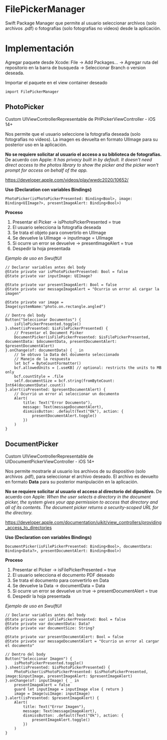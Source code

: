 # FilePickerManager

Swift Package Manager que permite al usuario seleccionar archivos (solo archivos .pdf) o fotografías (solo fotografías no videos) desde la aplicación.

# Implementación

Agregar paquete desde Xcode: File -> Add Packages... -> Agregar ruta del repositorio en la barra de busqueda -> Seleccionar Branch o version deseada.
  
Importar el paquete en el view container deseado

````
import FilePickerManager
 ````

## PhotoPicker

Custom UIViewControllerRepresentable de PHPickerViewController - iOS 14+

Nos permite que el usuario seleccione la fotografía deseada  (solo fotografías no videos).
 La imagen es devuelta en formato UIImage para su posterior uso en la aplicación.
 
 **No se requiere solicitar al usuario el acceso a su biblioteca de fotografías.**
 De acuerdo con Apple: *It has privacy built in by default. It doesn't need direct access to the photos library to show the picker and the picker won't prompt for access on behalf of the app.*
 
 https://developer.apple.com/videos/play/wwdc2020/10652/
   
   
**Uso (Declaration con variables Bindings)**
 ````
 PhotoPicker(isPhotoPickerPresented: Binding<Bool>, image: Binding<UIImage?>, presentImageAlert: Binding<Bool>)
 ````
 
**Proceso**
 1. Presentar el Picker -> isPhotoPickerPresented = true
 2. El usuario selecciona la fotografía deseada
 3. Se trata el objeto para convertirlo en UIImage
 4. Se devuelve la UIImage -> inputImage = UIImage
 6. Si ocurre un error se devuelve -> presentImageAlert = true
 5. Despedir la hoja presentada
 
 *Ejemplo de uso en SwuiftUI*
 
 ````
 // Declarar variables antes del body
 @State private var isPhotoPickerPresented: Bool = false
 @State private var inputImage: UIImage?

 @State private var presentImageAlert: Bool = false
 @State private var messageImageAlert = "Ocurrio un error al cargar la imagen"
 
 @State private var image = Image(systemName:"photo.on.rectangle.angled")
 
 // Dentro del body
 Button("Seleccionar Documentos") {
     isFilePickerPresented.toggle()
 }.sheet(isPresented: $isFilePickerPresented) {
     // Presentar el Document Picker
     DocumentPicker(isFilePickerPresented: $isFilePickerPresented, documentData: $documentData, presentDocumentAlert: $presentDocumentAlert)
 }.onChange(of: documentData) { _ in
     // Se obtuvo la Data del documento seleccionado
     // Manejo de la respuesta
     let bcf = ByteCountFormatter()
     bcf.allowedUnits = [.useKB] // optional: restricts the units to MB only
     bcf.countStyle = .file
     self.documentSize = bcf.string(fromByteCount: Int64(documentData!.count))
 }.alert(isPresented: $presentDocumentAlert) {
     // Ocurrió un error al seleccionar un documento
     Alert(
         title: Text("Error Documento"),
         message: Text(messageDocumentAlert),
         dismissButton: .default(Text("Ok"), action: {
             presentDocumentAlert.toggle()
         })
     )
 }
 ````

## DocumentPicker

Custom UIViewControllerRepresentable de UIDocumentPickerViewController - iOS 14+
 
Nos permite mostrarle al usuario los archivos de su dispositivo (solo archivos .pdf), para seleccionar el archivo deseado.
 El archivo es devuelto en formato **Data** para su posterior manipulación en la aplicación.
 
 **No se requiere solicitar al usuario el acceso al directorio del dipositivo.**
 De acuerdo con Apple: *When the user selects a directory in the document picker, the system gives your app permission to access that directory and all of its contents. The document picker returns a security-scoped URL for the directory.*
 
 https://developer.apple.com/documentation/uikit/view_controllers/providing_access_to_directories
   
   
**Uso (Declaration con variables Bindings)**
 ````
 DocumentPicker(isFilePickerPresented: Binding<Bool>, documentData: Binding<Data?>, presentDocumentAlert: Binding<Bool>)
 ````
 
**Proceso**
 1. Presentar el Picker -> isFilePickerPresented = true
 2. El usuario selecciona el documento PDF deseado
 3. Se trata el documento para convertirlo en Data
 4. Se devuelve la Data ->  documentData = Data
 6. Si ocurre un error se devuelve un true ->  presentDocumentAlert = true
 5. Despedir la hoja presentada
 
 *Ejemplo de uso en SwuiftUI*
 
 ````
 // Declarar variables antes del body
 @State private var isFilePickerPresented: Bool = false
 @State private var documentData: Data?
 @State private var documentSize: String?
 
 @State private var presentDocumentAlert: Bool = false
 @State private var messageDocumentAlert = "Ocurrio un error al cargar el documento"
 
 // Dentro del body
 Button("Seleccionar Imagen") {
     isPhotoPickerPresented.toggle()
 }.sheet(isPresented: $isPhotoPickerPresented) {
     PhotoPicker(isPhotoPickerPresented: $isPhotoPickerPresented, image:$inputImage, presentImageAlert: $presentImageAlert)
 }.onChange(of: inputImage) { _ in
     presentImageAlert = false
     guard let inputImage = inputImage else { return }
     image = Image(uiImage: inputImage)
 }.alert(isPresented: $presentImageAlert) {
     Alert(
         title: Text("Error Imagen"),
         message: Text(messageImageAlert),
         dismissButton: .default(Text("Ok"), action: {
             presentImageAlert.toggle()
         })
     )
 }
 ````
